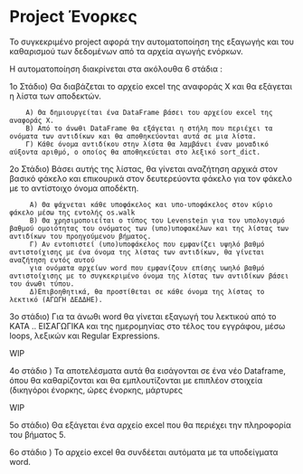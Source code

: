 # Project Ένορκες

Το συγκεκριμένο project αφορά την αυτοματοποίηση της εξαγωγής και του καθαρισμού των δεδομένων από τα αρχεία αγωγής ενόρκων.

Η αυτοματοποίηση διακρίνεται στα ακόλουθα 6 στάδια :


1ο Στάδιο) Θα διαβάζεται το αρχείο excel της αναφοράς X και θα εξάγεται η λίστα των αποδεκτών.

        Α) Θα δημιουργείται ένα DataFrame βάσει του αρχείου excel της αναφοράς X.
        Β) Από το άνωθι DataFrame θα εξάγεται η στήλη που περιέχει τα ονόματα των αντιδίκων και θα αποθηκεύονται αυτά σε μια λίστα.
        Γ) Κάθε όνομα αντιδίκου στην λίστα θα λαμβάνει έναν μοναδικό αύξοντα αριθμό, ο οποίος θα αποθηκεύεται στο λεξικό sort_dict.

2ο Στάδιο) Βάσει αυτής της λίστας, θα γίνεται αναζήτηση αρχικά στον βασικό φάκελο και επικουρικά στον δευτερεύοντα φάκελο για τον φάκελο με το αντίστοιχο όνομα                   αποδέκτη.
 
         A) Θα ψάχνεται κάθε υποφάκελος και υπο-υποφάκελος στον κύριο φάκελο μέσω της εντολής os.walk 
         Β) Θα χρησιμοποιείται ο τύπος του Levenstein για τον υπολογισμό βαθμού ομοιότητας του ονόματος των (υπο)υποφακέλων και της λίστας των αντιδίκων του προηγούμενου βήματος.
         Γ) Αν εντοπιστεί (υπο)υποφάκελος που εμφανίζει υψηλό βαθμό αντιστοίχισης με ένα όνομα της λίστας των αντιδίκων, θα γίνεται αναζήτηση εντός αυτού
         για ονόματα αρχείων word που εμφανίζουν επίσης υωηλό βαθμό αντιστοίχισης με το συγκεκριμένο όνομα της λίστας των αντιδίκων βάσει του άνωθι τύπου.
         Δ)Επιβοηθητικά, θα προστίθεται σε κάθε όνομα της λίστας το λεκτικό (ΑΓΩΓΗ ΔΕΔΔΗΕ).


3ο στάδιο) Για τα άνωθι word θα γίνεται εξαγωγή του λεκτικού από το ΚΑΤΑ .. ΕΙΣΑΓΩΓΙΚΑ και της ημερομηνίας στο τέλος του εγγράφου, μέσω loops, λεξικών και Regular Expressions.

WIP

4ο στάδιο ) Τα αποτελέσματα αυτά θα εισάγονται σε ένα νέο Dataframe, όπου θα καθαρίζονται και θα εμπλουτίζονται με επιπλέον στοιχεία (δικηγόροι ένορκης, ώρες ένορκης, μάρτυρες

WIP

5ο στάδιο) Θα εξάγεται ένα αρχείο excel που θα περιέχει την πληροφορία του βήματος 5.

6ο στάδιο ) Το αρχείο excel θα συνδέεται αυτόματα με τα υποδείγματα word.
